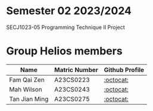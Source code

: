 # Semester 02 2023/2024 
SECJ1023-05 Programming Technique II Project

# Group Helios members

| Name          | Matric Number  | Github Profile                            |
|---------------|----------------|-------------------------------------------|
| Fam Qai Zen   | A23CS0223      |[:octocat:](https://github.com/FamQaiZen)  |
| Mah Wilson    | A23CS0243      |[:octocat:](https://github.com/MahWilson)  |
| Tan Jian Ming | A23CS0275      |[:octocat:](https://github.com/Jianming03) |

